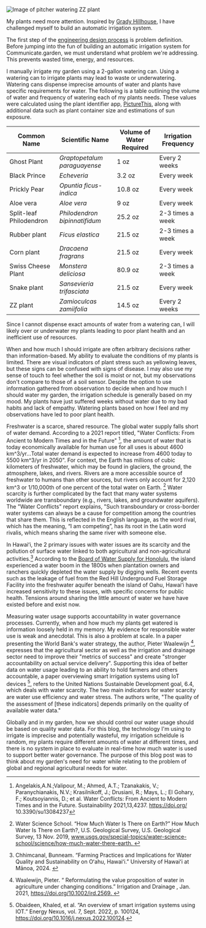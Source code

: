 ![Image of pitcher watering ZZ plant](/assets/water.gif)


My plants need more attention. Inspired by [Grady Hillhouse](https://www.youtube.com/watch?v=O_Q1WKCtWiA),  I have challenged myself to build an automatic irrigation system.

 The first step of the [engineering design process](https://www.youtube.com/watch?v=MFGg1calQ6k) is problem definition. Before jumping into the fun of building an automatic irrigation system for Communicate.garden, we must understand what problem we're addressing. This prevents wasted time, energy, and resources. 

I manually irrigate my garden using a 2-gallon watering can. Using a watering can to irrigate plants may lead to waste or underwatering. Watering cans dispense imprecise amounts of water and plants have specific requirements for water. The following is a table outlining the volume of water and frequency of watering each of my plants needs. These values were calculated using the plant identifier app, [PictureThis](https://www.picturethisai.com), along with additional data such as plant container size and estimations of sun exposure.

| Common Name   | Scientific Name | Volume of Water Required |  Irrigation Frequency|
| -------- | ------- | -------- | ------- |
| Ghost Plant  | *Graptopetalum paraguayense*    | 1 oz | Every 2 weeks |
| Black Prince | *Echeveria*     | 3.2 oz | Every week |
| Prickly Pear | *Opuntia ficus-indica* | 10.8 oz | Every week |
| Aloe vera | *Aloe vera*     | 9 oz | Every week |
| Split-leaf Philodendron | *Philodendron bipinnatifidum*     | 25.2 oz | 2-3 times a week |
| Rubber plant    | *Ficus elastica* | 21.5 oz | 2-3 times a week |
| Corn plant    | *Dracaena fragrans* |21.5 oz | Every week |
| Swiss Cheese Plant |*Monstera deliciosa* | 80.9 oz | 2-3 times a week |
| Snake plant |*Sansevieria trifasciata* | 21.5 oz | Every week |
| ZZ plant |*Zamioculcas zamiifolia* | 14.5 oz | Every 2 weeks |

Since I cannot dispense exact amounts of water from a watering can, I will likely over or underwater my plants leading to poor plant health and an inefficient use of resources. 

When and how much I should irrigate are often arbitrary decisions rather than information-based. My ability to evaluate the conditions of my plants is limited. There are visual indicators of plant stress such as yellowing leaves, but these signs can be confused with signs of disease. I may also use my sense of touch to feel whether the soil is moist or not, but my observations don't compare to those of a soil sensor.  Despite the option to use information gathered from observation to decide when and how much I should water my garden, the irrigation schedule is generally based on my mood. My plants have just suffered weeks without water due to my bad habits and lack of empathy. Watering plants based on how I feel and my observations have led to poor plant health. 

Freshwater is a scarce, shared resource. The global water supply falls short of water demand. According to a 2021 report titled, "Water Conflicts: From Ancient to Modern Times and in the Future" [^1],  the amount of water that is today economically available for human use for all uses is about 4600 km^3/yr...Total water demand is expected to increase from 4600 today to 5500 km^3/yr in 2050". For context, the Earth has millions of cubic kilometers of freshwater, which may be found in glaciers, the ground, the atmosphere, lakes, and rivers. Rivers are a more accessible source of freshwater to humans than other sources, but rivers only account for 2,120 km^3 or 1/10,000th of one percent of the total water on Earth. [^2] Water scarcity is further complicated by the fact that many water systems worldwide are transboundary (e.g., rivers, lakes, and groundwater aquifers). The "Water Conflicts" report explains, "Such transboundary or cross-border water systems can always be a cause for competition among the countries that share them. This is reflected in the English language, as the word rival, which has the meaning, “I am competing”, has its root in the Latin word rivalis, which means sharing the same river with someone else.

In Hawaiʻi, the 2 primary issues with water issues are its scarcity and the pollution of surface water linked to both agricultural and non-agricultural activities.[^3] According to the [Board of Water Supply for Honolulu](https://www.boardofwatersupply.com/water-resources/oahu-water-history), the island experienced a water boom in the 1800s when plantation owners and ranchers quickly depleted the water supply by digging wells. Recent events such as the leakage of fuel from the Red Hill Underground Fuel Storage Facility into the freshwater aquifer beneath the island of Oahu, Hawaiʻi have increased sensitivity to these issues, with specific concerns for public health. Tensions around sharing the little amount of water we have have existed before and exist now. 

Measuring water usage supports accountability in water governance processes.  Currently, when and how much my plants get watered is information loosely held in my memory. My evidence for responsible water use is weak and anecdotal. This is also a problem at scale. In a paper presenting the World Bank's water strategy, the author, Pieter Waalewijn [^4], expresses that the agricultural sector as well as the irrigation and drainage sector need to improve their "metrics of success" and create "stronger accountability on actual service delivery". Supporting this idea of better data on water usage leading to an ability to hold farmers and others accountable, a paper overviewing smart irrigation systems using IoT devices [^5], refers to the United Nations Sustainable Development goal, 6.4, which deals with water scarcity. The two main indicators for water scarcity are water use eﬃciency and water stress. The authors write, "The quality of the assessment of [these indicators] depends primarily on the quality of available water data."

Globally and in my garden, how we should control our water usage should be based on quality water data. For this blog, the technology I'm using to irrigate is imprecise and potentially wasteful, my irrigation scheldule is random, my plants require different amounts of water at different times, and there is no system in place to evaluate in real-time how much water is used to support better water governance. The purpose of this blog post was to think about my garden's need for water while relating to the problem of global and regional agricultural needs for water. 


[^1]: Angelakis,A.N.;Valipour, M.; Ahmed, A.T.; Tzanakakis, V.; Paranychianakis, N.V.; Krasilnikoff, J.; Drusiani, R.; Mays, L.; El Gohary, F.; Koutsoyiannis, D.; et al. Water Conflicts: From Ancient to Modern Times and in the Future. Sustainability 2021,13,4237. https://doi.org/ 10.3390/su13084237
[^2]: Water Science School. “How Much Water Is There on Earth?” How Much Water Is There on Earth?, U.S. Geological Survey, U.S. Geological Survey, 13 Nov. 2019, www.usgs.gov/special-topics/water-science-school/science/how-much-water-there-earth. 
[^3]: Chhimcanal, Bunneam. “Farming Practices and Implications for Water Quality and Sustainability on Oʻahu, Hawaiʻi.” University of Hawaiʻi at Mānoa, 2024. 
[^4]: Waalewijn, Pieter. “ Reformulating the value proposition of water in agriculture under changing conditions.” Irrigation and Drainage , Jan. 2021, https://doi.org/10.1002/ird.2569. 
[^5]: Obaideen, Khaled, et al. “An overview of smart irrigation systems using IOT.” Energy Nexus, vol. 7, Sept. 2022, p. 100124, https://doi.org/10.1016/j.nexus.2022.100124.
